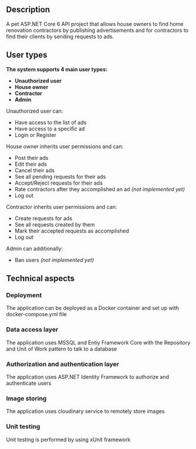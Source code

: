 ## Description
A pet ASP.NET Core 6 API project that allows house owners to find home renovation contractors by publishing advertisements and for contractors to find their clients by sending requests to ads.

## User types
<b>The system supports 4 main user types:
* Unauthorized user
* House owner
* Contractor
* Admin
</b>

Unauthorized user can:
* Have access to the list of ads
* Have access to a specific ad
* Login or Register

House owner inherits user permissions and can:
* Post their ads
* Edit their ads
* Cancel their ads
* See all pending requests for their ads
* Accept/Reject requests for their ads
* Rate contractors after they accomplished an ad <i>(not implemented yet)</i>
* Log out

Contractor inherits user permissions and can:
* Create requests for ads
* See all requests created by them
* Mark their accepted requests as accomplished
* Log out

Admin can additionally:
* Ban users <i>(not implemented yet)</i>

## Technical aspects

### Deployment
The application can be deployed as a Docker container and set up with docker-compose.yml file

### Data access layer
The application uses MSSQL and Entiy Framework Core with the Repository and Unit of Work pattern to talk to a database

### Authorization and authentication layer
The application uses ASP.NET Identity Framework to authorize and authenticate users

### Image storing
The application uses cloudinary service to remotely store images

### Unit testing
Unit testing is performed by using xUnit framework
